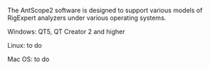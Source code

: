The AntScope2 software is designed to support various models of RigExpert analyzers under various operating systems.

Windows: QT5, QT Creator 2 and higher

Linux: to do

Mac OS: to do
